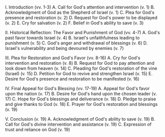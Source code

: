 I. Introduction (vv. 1-3)
    A. Call for God's attention and intervention (v. 1)
    B. Acknowledgment of God as the Shepherd of Israel (v. 1)
    C. Plea for God's presence and restoration (v. 2)
    D. Request for God's power to be displayed (v. 2)
    E. Cry for salvation (v. 2)
    F. Belief in God's ability to save (v. 3)

II. Historical Reflection: The Favor and Punishment of God (vv. 4-7)
    A. God's past favor towards Israel (v. 4)
    B. Israel's unfaithfulness leading to punishment (v. 5)
    C. God's anger and withdrawal of blessings (v. 6)
    D. Israel's vulnerability and being devoured by enemies (v. 7)

III. Plea for Restoration and God's Favor (vv. 8-16)
    A. Cry for God's intervention and restoration (v. 8)
    B. Request for God to pay attention and look down from heaven (v. 14)
    C. Pleading for God's restoration of the vine (Israel) (v. 15)
    D. Petition for God to revive and strengthen Israel (v. 15)
    E. Desire for God's presence and restoration to be manifested (v. 16)

IV. Final Appeal for God's Blessing (vv. 17-19)
    A. Appeal for God's favor upon the nation (v. 17)
    B. Desire for God's hand upon the chosen leader (v. 17)
    C. Hope for God's blessings and deliverance (v. 18)
    D. Pledge to praise and give thanks to God (v. 18)
    E. Prayer for God's restoration and blessings (v. 19)

V. Conclusion (v. 19)
    A. Acknowledgment of God's ability to save (v. 19)
    B. Call for God's divine intervention and assistance (v. 19)
    C. Expression of trust and reliance on God (v. 19)